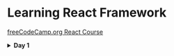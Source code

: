 # Learning React Framework

[freeCodeCamp.org React Course](https://youtu.be/bMknfKXIFA8)

<details><summary><b>Day 1</b></summary>

- What is React
- React Components and Elements
- JSX lang

Until 1:33
